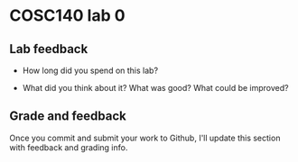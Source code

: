 # COSC140 lab 0

## Lab feedback

 * How long did you spend on this lab?

 * What did you think about it?  What was good?  What could be improved?

## Grade and feedback

Once you commit and submit your work to Github, I'll update this section with feedback and grading info.

